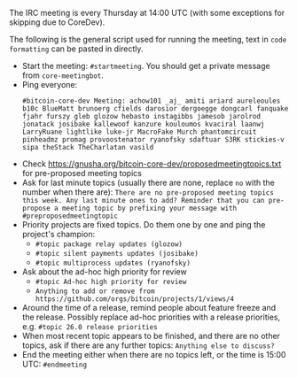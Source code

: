 The IRC meeting is every Thursday at 14:00 UTC (with some exceptions for skipping due to CoreDev).

The following is the general script used for running the meeting, text in `code formatting` can be pasted in directly.

* Start the meeting: `#startmeeting`. You should get a private message from `core-meetingbot`.
* Ping everyone:
    ```
    #bitcoin-core-dev Meeting: achow101 _aj_ amiti ariard aureleoules b10c BlueMatt brunoerg cfields darosior dergoegge dongcarl fanquake fjahr furszy gleb glozow hebasto instagibbs jamesob jarolrod jonatack josibake kallewoof kanzure kouloumos kvaciral laanwj LarryRuane lightlike luke-jr MacroFake Murch phantomcircuit pinheadmz promag provoostenator ryanofsky sdaftuar S3RK stickies-v sipa theStack TheCharlatan vasild
    ```
* Check https://gnusha.org/bitcoin-core-dev/proposedmeetingtopics.txt for pre-proposed meeting topics
* Ask for last minute topics (usually there are none, replace `no` with the number when there are): `There are no pre-proposed meeting topics this week. Any last minute ones to add? Reminder that you can pre-propose a meeting topic by prefixing your message with #preproposedmeetingtopic`
* Priority projects are fixed topics. Do them one by one and ping the project's champion:
  * `#topic package relay updates (glozow)`
  * `#topic silent payments updates (josibake)`
  * `#topic multiprocess updates (ryanofsky)`
* Ask about the ad-hoc high priority for review
  * `#topic Ad-hoc high priority for review`
  * `Anything to add or remove from https://github.com/orgs/bitcoin/projects/1/views/4`
* Around the time of a release, remind people about feature freeze and the release. Possibly replace ad-hoc priorities with a release priorities, e.g. `#topic 26.0 release priorities`
* When most recent topic appears to be finished, and there are no other topics, ask if there are any further topics: `Anything else to discuss?`
* End the meeting either when there are no topics left, or the time is 15:00 UTC: `#endmeeting`
